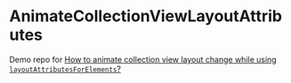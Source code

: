 # AnimateCollectionViewLayoutAttributes

Demo repo for [How to animate collection view layout change while using `layoutAttributesForElements`?](https://stackoverflow.com/questions/68788545/how-to-animate-collection-view-layout-change-while-using-layoutattributesforele)
